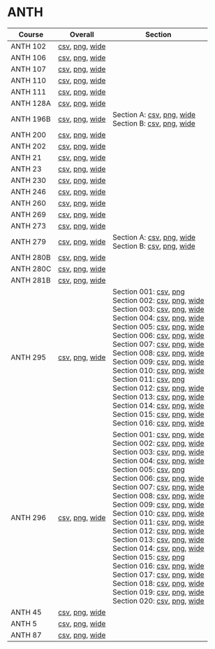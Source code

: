 # ANTH

| Course | Overall | Section |
| ------ | ------- | ------- |
| ANTH 102 | [csv](https://github.com/UCSD-Historical-Enrollment-Data/2024Winter/blob/main/overall/ANTH%20102.csv), [png](https://raw.githubusercontent.com/UCSD-Historical-Enrollment-Data/2024Winter/main/plot_overall/ANTH%20102.png), [wide](https://raw.githubusercontent.com/UCSD-Historical-Enrollment-Data/2024Winter/main/plot_overall_wide/ANTH%20102.png) |  |
| ANTH 106 | [csv](https://github.com/UCSD-Historical-Enrollment-Data/2024Winter/blob/main/overall/ANTH%20106.csv), [png](https://raw.githubusercontent.com/UCSD-Historical-Enrollment-Data/2024Winter/main/plot_overall/ANTH%20106.png), [wide](https://raw.githubusercontent.com/UCSD-Historical-Enrollment-Data/2024Winter/main/plot_overall_wide/ANTH%20106.png) |  |
| ANTH 107 | [csv](https://github.com/UCSD-Historical-Enrollment-Data/2024Winter/blob/main/overall/ANTH%20107.csv), [png](https://raw.githubusercontent.com/UCSD-Historical-Enrollment-Data/2024Winter/main/plot_overall/ANTH%20107.png), [wide](https://raw.githubusercontent.com/UCSD-Historical-Enrollment-Data/2024Winter/main/plot_overall_wide/ANTH%20107.png) |  |
| ANTH 110 | [csv](https://github.com/UCSD-Historical-Enrollment-Data/2024Winter/blob/main/overall/ANTH%20110.csv), [png](https://raw.githubusercontent.com/UCSD-Historical-Enrollment-Data/2024Winter/main/plot_overall/ANTH%20110.png), [wide](https://raw.githubusercontent.com/UCSD-Historical-Enrollment-Data/2024Winter/main/plot_overall_wide/ANTH%20110.png) |  |
| ANTH 111 | [csv](https://github.com/UCSD-Historical-Enrollment-Data/2024Winter/blob/main/overall/ANTH%20111.csv), [png](https://raw.githubusercontent.com/UCSD-Historical-Enrollment-Data/2024Winter/main/plot_overall/ANTH%20111.png), [wide](https://raw.githubusercontent.com/UCSD-Historical-Enrollment-Data/2024Winter/main/plot_overall_wide/ANTH%20111.png) |  |
| ANTH 128A | [csv](https://github.com/UCSD-Historical-Enrollment-Data/2024Winter/blob/main/overall/ANTH%20128A.csv), [png](https://raw.githubusercontent.com/UCSD-Historical-Enrollment-Data/2024Winter/main/plot_overall/ANTH%20128A.png), [wide](https://raw.githubusercontent.com/UCSD-Historical-Enrollment-Data/2024Winter/main/plot_overall_wide/ANTH%20128A.png) |  |
| ANTH 196B | [csv](https://github.com/UCSD-Historical-Enrollment-Data/2024Winter/blob/main/overall/ANTH%20196B.csv), [png](https://raw.githubusercontent.com/UCSD-Historical-Enrollment-Data/2024Winter/main/plot_overall/ANTH%20196B.png), [wide](https://raw.githubusercontent.com/UCSD-Historical-Enrollment-Data/2024Winter/main/plot_overall_wide/ANTH%20196B.png) | Section A: [csv](https://github.com/UCSD-Historical-Enrollment-Data/2024Winter/blob/main/section/ANTH%20196B_A.csv), [png](https://raw.githubusercontent.com/UCSD-Historical-Enrollment-Data/2024Winter/main/plot_section/ANTH%20196B_A.png), [wide](https://raw.githubusercontent.com/UCSD-Historical-Enrollment-Data/2024Winter/main/plot_section_wide/ANTH%20196B_A.png)<br>Section B: [csv](https://github.com/UCSD-Historical-Enrollment-Data/2024Winter/blob/main/section/ANTH%20196B_B.csv), [png](https://raw.githubusercontent.com/UCSD-Historical-Enrollment-Data/2024Winter/main/plot_section/ANTH%20196B_B.png), [wide](https://raw.githubusercontent.com/UCSD-Historical-Enrollment-Data/2024Winter/main/plot_section_wide/ANTH%20196B_B.png) |
| ANTH 200 | [csv](https://github.com/UCSD-Historical-Enrollment-Data/2024Winter/blob/main/overall/ANTH%20200.csv), [png](https://raw.githubusercontent.com/UCSD-Historical-Enrollment-Data/2024Winter/main/plot_overall/ANTH%20200.png), [wide](https://raw.githubusercontent.com/UCSD-Historical-Enrollment-Data/2024Winter/main/plot_overall_wide/ANTH%20200.png) |  |
| ANTH 202 | [csv](https://github.com/UCSD-Historical-Enrollment-Data/2024Winter/blob/main/overall/ANTH%20202.csv), [png](https://raw.githubusercontent.com/UCSD-Historical-Enrollment-Data/2024Winter/main/plot_overall/ANTH%20202.png), [wide](https://raw.githubusercontent.com/UCSD-Historical-Enrollment-Data/2024Winter/main/plot_overall_wide/ANTH%20202.png) |  |
| ANTH 21 | [csv](https://github.com/UCSD-Historical-Enrollment-Data/2024Winter/blob/main/overall/ANTH%2021.csv), [png](https://raw.githubusercontent.com/UCSD-Historical-Enrollment-Data/2024Winter/main/plot_overall/ANTH%2021.png), [wide](https://raw.githubusercontent.com/UCSD-Historical-Enrollment-Data/2024Winter/main/plot_overall_wide/ANTH%2021.png) |  |
| ANTH 23 | [csv](https://github.com/UCSD-Historical-Enrollment-Data/2024Winter/blob/main/overall/ANTH%2023.csv), [png](https://raw.githubusercontent.com/UCSD-Historical-Enrollment-Data/2024Winter/main/plot_overall/ANTH%2023.png), [wide](https://raw.githubusercontent.com/UCSD-Historical-Enrollment-Data/2024Winter/main/plot_overall_wide/ANTH%2023.png) |  |
| ANTH 230 | [csv](https://github.com/UCSD-Historical-Enrollment-Data/2024Winter/blob/main/overall/ANTH%20230.csv), [png](https://raw.githubusercontent.com/UCSD-Historical-Enrollment-Data/2024Winter/main/plot_overall/ANTH%20230.png), [wide](https://raw.githubusercontent.com/UCSD-Historical-Enrollment-Data/2024Winter/main/plot_overall_wide/ANTH%20230.png) |  |
| ANTH 246 | [csv](https://github.com/UCSD-Historical-Enrollment-Data/2024Winter/blob/main/overall/ANTH%20246.csv), [png](https://raw.githubusercontent.com/UCSD-Historical-Enrollment-Data/2024Winter/main/plot_overall/ANTH%20246.png), [wide](https://raw.githubusercontent.com/UCSD-Historical-Enrollment-Data/2024Winter/main/plot_overall_wide/ANTH%20246.png) |  |
| ANTH 260 | [csv](https://github.com/UCSD-Historical-Enrollment-Data/2024Winter/blob/main/overall/ANTH%20260.csv), [png](https://raw.githubusercontent.com/UCSD-Historical-Enrollment-Data/2024Winter/main/plot_overall/ANTH%20260.png), [wide](https://raw.githubusercontent.com/UCSD-Historical-Enrollment-Data/2024Winter/main/plot_overall_wide/ANTH%20260.png) |  |
| ANTH 269 | [csv](https://github.com/UCSD-Historical-Enrollment-Data/2024Winter/blob/main/overall/ANTH%20269.csv), [png](https://raw.githubusercontent.com/UCSD-Historical-Enrollment-Data/2024Winter/main/plot_overall/ANTH%20269.png), [wide](https://raw.githubusercontent.com/UCSD-Historical-Enrollment-Data/2024Winter/main/plot_overall_wide/ANTH%20269.png) |  |
| ANTH 273 | [csv](https://github.com/UCSD-Historical-Enrollment-Data/2024Winter/blob/main/overall/ANTH%20273.csv), [png](https://raw.githubusercontent.com/UCSD-Historical-Enrollment-Data/2024Winter/main/plot_overall/ANTH%20273.png), [wide](https://raw.githubusercontent.com/UCSD-Historical-Enrollment-Data/2024Winter/main/plot_overall_wide/ANTH%20273.png) |  |
| ANTH 279 | [csv](https://github.com/UCSD-Historical-Enrollment-Data/2024Winter/blob/main/overall/ANTH%20279.csv), [png](https://raw.githubusercontent.com/UCSD-Historical-Enrollment-Data/2024Winter/main/plot_overall/ANTH%20279.png), [wide](https://raw.githubusercontent.com/UCSD-Historical-Enrollment-Data/2024Winter/main/plot_overall_wide/ANTH%20279.png) | Section A: [csv](https://github.com/UCSD-Historical-Enrollment-Data/2024Winter/blob/main/section/ANTH%20279_A.csv), [png](https://raw.githubusercontent.com/UCSD-Historical-Enrollment-Data/2024Winter/main/plot_section/ANTH%20279_A.png), [wide](https://raw.githubusercontent.com/UCSD-Historical-Enrollment-Data/2024Winter/main/plot_section_wide/ANTH%20279_A.png)<br>Section B: [csv](https://github.com/UCSD-Historical-Enrollment-Data/2024Winter/blob/main/section/ANTH%20279_B.csv), [png](https://raw.githubusercontent.com/UCSD-Historical-Enrollment-Data/2024Winter/main/plot_section/ANTH%20279_B.png), [wide](https://raw.githubusercontent.com/UCSD-Historical-Enrollment-Data/2024Winter/main/plot_section_wide/ANTH%20279_B.png) |
| ANTH 280B | [csv](https://github.com/UCSD-Historical-Enrollment-Data/2024Winter/blob/main/overall/ANTH%20280B.csv), [png](https://raw.githubusercontent.com/UCSD-Historical-Enrollment-Data/2024Winter/main/plot_overall/ANTH%20280B.png), [wide](https://raw.githubusercontent.com/UCSD-Historical-Enrollment-Data/2024Winter/main/plot_overall_wide/ANTH%20280B.png) |  |
| ANTH 280C | [csv](https://github.com/UCSD-Historical-Enrollment-Data/2024Winter/blob/main/overall/ANTH%20280C.csv), [png](https://raw.githubusercontent.com/UCSD-Historical-Enrollment-Data/2024Winter/main/plot_overall/ANTH%20280C.png), [wide](https://raw.githubusercontent.com/UCSD-Historical-Enrollment-Data/2024Winter/main/plot_overall_wide/ANTH%20280C.png) |  |
| ANTH 281B | [csv](https://github.com/UCSD-Historical-Enrollment-Data/2024Winter/blob/main/overall/ANTH%20281B.csv), [png](https://raw.githubusercontent.com/UCSD-Historical-Enrollment-Data/2024Winter/main/plot_overall/ANTH%20281B.png), [wide](https://raw.githubusercontent.com/UCSD-Historical-Enrollment-Data/2024Winter/main/plot_overall_wide/ANTH%20281B.png) |  |
| ANTH 295 | [csv](https://github.com/UCSD-Historical-Enrollment-Data/2024Winter/blob/main/overall/ANTH%20295.csv), [png](https://raw.githubusercontent.com/UCSD-Historical-Enrollment-Data/2024Winter/main/plot_overall/ANTH%20295.png), [wide](https://raw.githubusercontent.com/UCSD-Historical-Enrollment-Data/2024Winter/main/plot_overall_wide/ANTH%20295.png) | Section 001: [csv](https://github.com/UCSD-Historical-Enrollment-Data/2024Winter/blob/main/section/ANTH%20295_001.csv), [png](https://raw.githubusercontent.com/UCSD-Historical-Enrollment-Data/2024Winter/main/plot_section/ANTH%20295_001.png)<br>Section 002: [csv](https://github.com/UCSD-Historical-Enrollment-Data/2024Winter/blob/main/section/ANTH%20295_002.csv), [png](https://raw.githubusercontent.com/UCSD-Historical-Enrollment-Data/2024Winter/main/plot_section/ANTH%20295_002.png), [wide](https://raw.githubusercontent.com/UCSD-Historical-Enrollment-Data/2024Winter/main/plot_section_wide/ANTH%20295_002.png)<br>Section 003: [csv](https://github.com/UCSD-Historical-Enrollment-Data/2024Winter/blob/main/section/ANTH%20295_003.csv), [png](https://raw.githubusercontent.com/UCSD-Historical-Enrollment-Data/2024Winter/main/plot_section/ANTH%20295_003.png), [wide](https://raw.githubusercontent.com/UCSD-Historical-Enrollment-Data/2024Winter/main/plot_section_wide/ANTH%20295_003.png)<br>Section 004: [csv](https://github.com/UCSD-Historical-Enrollment-Data/2024Winter/blob/main/section/ANTH%20295_004.csv), [png](https://raw.githubusercontent.com/UCSD-Historical-Enrollment-Data/2024Winter/main/plot_section/ANTH%20295_004.png), [wide](https://raw.githubusercontent.com/UCSD-Historical-Enrollment-Data/2024Winter/main/plot_section_wide/ANTH%20295_004.png)<br>Section 005: [csv](https://github.com/UCSD-Historical-Enrollment-Data/2024Winter/blob/main/section/ANTH%20295_005.csv), [png](https://raw.githubusercontent.com/UCSD-Historical-Enrollment-Data/2024Winter/main/plot_section/ANTH%20295_005.png), [wide](https://raw.githubusercontent.com/UCSD-Historical-Enrollment-Data/2024Winter/main/plot_section_wide/ANTH%20295_005.png)<br>Section 006: [csv](https://github.com/UCSD-Historical-Enrollment-Data/2024Winter/blob/main/section/ANTH%20295_006.csv), [png](https://raw.githubusercontent.com/UCSD-Historical-Enrollment-Data/2024Winter/main/plot_section/ANTH%20295_006.png), [wide](https://raw.githubusercontent.com/UCSD-Historical-Enrollment-Data/2024Winter/main/plot_section_wide/ANTH%20295_006.png)<br>Section 007: [csv](https://github.com/UCSD-Historical-Enrollment-Data/2024Winter/blob/main/section/ANTH%20295_007.csv), [png](https://raw.githubusercontent.com/UCSD-Historical-Enrollment-Data/2024Winter/main/plot_section/ANTH%20295_007.png), [wide](https://raw.githubusercontent.com/UCSD-Historical-Enrollment-Data/2024Winter/main/plot_section_wide/ANTH%20295_007.png)<br>Section 008: [csv](https://github.com/UCSD-Historical-Enrollment-Data/2024Winter/blob/main/section/ANTH%20295_008.csv), [png](https://raw.githubusercontent.com/UCSD-Historical-Enrollment-Data/2024Winter/main/plot_section/ANTH%20295_008.png), [wide](https://raw.githubusercontent.com/UCSD-Historical-Enrollment-Data/2024Winter/main/plot_section_wide/ANTH%20295_008.png)<br>Section 009: [csv](https://github.com/UCSD-Historical-Enrollment-Data/2024Winter/blob/main/section/ANTH%20295_009.csv), [png](https://raw.githubusercontent.com/UCSD-Historical-Enrollment-Data/2024Winter/main/plot_section/ANTH%20295_009.png), [wide](https://raw.githubusercontent.com/UCSD-Historical-Enrollment-Data/2024Winter/main/plot_section_wide/ANTH%20295_009.png)<br>Section 010: [csv](https://github.com/UCSD-Historical-Enrollment-Data/2024Winter/blob/main/section/ANTH%20295_010.csv), [png](https://raw.githubusercontent.com/UCSD-Historical-Enrollment-Data/2024Winter/main/plot_section/ANTH%20295_010.png), [wide](https://raw.githubusercontent.com/UCSD-Historical-Enrollment-Data/2024Winter/main/plot_section_wide/ANTH%20295_010.png)<br>Section 011: [csv](https://github.com/UCSD-Historical-Enrollment-Data/2024Winter/blob/main/section/ANTH%20295_011.csv), [png](https://raw.githubusercontent.com/UCSD-Historical-Enrollment-Data/2024Winter/main/plot_section/ANTH%20295_011.png)<br>Section 012: [csv](https://github.com/UCSD-Historical-Enrollment-Data/2024Winter/blob/main/section/ANTH%20295_012.csv), [png](https://raw.githubusercontent.com/UCSD-Historical-Enrollment-Data/2024Winter/main/plot_section/ANTH%20295_012.png), [wide](https://raw.githubusercontent.com/UCSD-Historical-Enrollment-Data/2024Winter/main/plot_section_wide/ANTH%20295_012.png)<br>Section 013: [csv](https://github.com/UCSD-Historical-Enrollment-Data/2024Winter/blob/main/section/ANTH%20295_013.csv), [png](https://raw.githubusercontent.com/UCSD-Historical-Enrollment-Data/2024Winter/main/plot_section/ANTH%20295_013.png), [wide](https://raw.githubusercontent.com/UCSD-Historical-Enrollment-Data/2024Winter/main/plot_section_wide/ANTH%20295_013.png)<br>Section 014: [csv](https://github.com/UCSD-Historical-Enrollment-Data/2024Winter/blob/main/section/ANTH%20295_014.csv), [png](https://raw.githubusercontent.com/UCSD-Historical-Enrollment-Data/2024Winter/main/plot_section/ANTH%20295_014.png), [wide](https://raw.githubusercontent.com/UCSD-Historical-Enrollment-Data/2024Winter/main/plot_section_wide/ANTH%20295_014.png)<br>Section 015: [csv](https://github.com/UCSD-Historical-Enrollment-Data/2024Winter/blob/main/section/ANTH%20295_015.csv), [png](https://raw.githubusercontent.com/UCSD-Historical-Enrollment-Data/2024Winter/main/plot_section/ANTH%20295_015.png), [wide](https://raw.githubusercontent.com/UCSD-Historical-Enrollment-Data/2024Winter/main/plot_section_wide/ANTH%20295_015.png)<br>Section 016: [csv](https://github.com/UCSD-Historical-Enrollment-Data/2024Winter/blob/main/section/ANTH%20295_016.csv), [png](https://raw.githubusercontent.com/UCSD-Historical-Enrollment-Data/2024Winter/main/plot_section/ANTH%20295_016.png), [wide](https://raw.githubusercontent.com/UCSD-Historical-Enrollment-Data/2024Winter/main/plot_section_wide/ANTH%20295_016.png) |
| ANTH 296 | [csv](https://github.com/UCSD-Historical-Enrollment-Data/2024Winter/blob/main/overall/ANTH%20296.csv), [png](https://raw.githubusercontent.com/UCSD-Historical-Enrollment-Data/2024Winter/main/plot_overall/ANTH%20296.png), [wide](https://raw.githubusercontent.com/UCSD-Historical-Enrollment-Data/2024Winter/main/plot_overall_wide/ANTH%20296.png) | Section 001: [csv](https://github.com/UCSD-Historical-Enrollment-Data/2024Winter/blob/main/section/ANTH%20296_001.csv), [png](https://raw.githubusercontent.com/UCSD-Historical-Enrollment-Data/2024Winter/main/plot_section/ANTH%20296_001.png), [wide](https://raw.githubusercontent.com/UCSD-Historical-Enrollment-Data/2024Winter/main/plot_section_wide/ANTH%20296_001.png)<br>Section 002: [csv](https://github.com/UCSD-Historical-Enrollment-Data/2024Winter/blob/main/section/ANTH%20296_002.csv), [png](https://raw.githubusercontent.com/UCSD-Historical-Enrollment-Data/2024Winter/main/plot_section/ANTH%20296_002.png), [wide](https://raw.githubusercontent.com/UCSD-Historical-Enrollment-Data/2024Winter/main/plot_section_wide/ANTH%20296_002.png)<br>Section 003: [csv](https://github.com/UCSD-Historical-Enrollment-Data/2024Winter/blob/main/section/ANTH%20296_003.csv), [png](https://raw.githubusercontent.com/UCSD-Historical-Enrollment-Data/2024Winter/main/plot_section/ANTH%20296_003.png), [wide](https://raw.githubusercontent.com/UCSD-Historical-Enrollment-Data/2024Winter/main/plot_section_wide/ANTH%20296_003.png)<br>Section 004: [csv](https://github.com/UCSD-Historical-Enrollment-Data/2024Winter/blob/main/section/ANTH%20296_004.csv), [png](https://raw.githubusercontent.com/UCSD-Historical-Enrollment-Data/2024Winter/main/plot_section/ANTH%20296_004.png), [wide](https://raw.githubusercontent.com/UCSD-Historical-Enrollment-Data/2024Winter/main/plot_section_wide/ANTH%20296_004.png)<br>Section 005: [csv](https://github.com/UCSD-Historical-Enrollment-Data/2024Winter/blob/main/section/ANTH%20296_005.csv), [png](https://raw.githubusercontent.com/UCSD-Historical-Enrollment-Data/2024Winter/main/plot_section/ANTH%20296_005.png)<br>Section 006: [csv](https://github.com/UCSD-Historical-Enrollment-Data/2024Winter/blob/main/section/ANTH%20296_006.csv), [png](https://raw.githubusercontent.com/UCSD-Historical-Enrollment-Data/2024Winter/main/plot_section/ANTH%20296_006.png), [wide](https://raw.githubusercontent.com/UCSD-Historical-Enrollment-Data/2024Winter/main/plot_section_wide/ANTH%20296_006.png)<br>Section 007: [csv](https://github.com/UCSD-Historical-Enrollment-Data/2024Winter/blob/main/section/ANTH%20296_007.csv), [png](https://raw.githubusercontent.com/UCSD-Historical-Enrollment-Data/2024Winter/main/plot_section/ANTH%20296_007.png), [wide](https://raw.githubusercontent.com/UCSD-Historical-Enrollment-Data/2024Winter/main/plot_section_wide/ANTH%20296_007.png)<br>Section 008: [csv](https://github.com/UCSD-Historical-Enrollment-Data/2024Winter/blob/main/section/ANTH%20296_008.csv), [png](https://raw.githubusercontent.com/UCSD-Historical-Enrollment-Data/2024Winter/main/plot_section/ANTH%20296_008.png), [wide](https://raw.githubusercontent.com/UCSD-Historical-Enrollment-Data/2024Winter/main/plot_section_wide/ANTH%20296_008.png)<br>Section 009: [csv](https://github.com/UCSD-Historical-Enrollment-Data/2024Winter/blob/main/section/ANTH%20296_009.csv), [png](https://raw.githubusercontent.com/UCSD-Historical-Enrollment-Data/2024Winter/main/plot_section/ANTH%20296_009.png), [wide](https://raw.githubusercontent.com/UCSD-Historical-Enrollment-Data/2024Winter/main/plot_section_wide/ANTH%20296_009.png)<br>Section 010: [csv](https://github.com/UCSD-Historical-Enrollment-Data/2024Winter/blob/main/section/ANTH%20296_010.csv), [png](https://raw.githubusercontent.com/UCSD-Historical-Enrollment-Data/2024Winter/main/plot_section/ANTH%20296_010.png), [wide](https://raw.githubusercontent.com/UCSD-Historical-Enrollment-Data/2024Winter/main/plot_section_wide/ANTH%20296_010.png)<br>Section 011: [csv](https://github.com/UCSD-Historical-Enrollment-Data/2024Winter/blob/main/section/ANTH%20296_011.csv), [png](https://raw.githubusercontent.com/UCSD-Historical-Enrollment-Data/2024Winter/main/plot_section/ANTH%20296_011.png), [wide](https://raw.githubusercontent.com/UCSD-Historical-Enrollment-Data/2024Winter/main/plot_section_wide/ANTH%20296_011.png)<br>Section 012: [csv](https://github.com/UCSD-Historical-Enrollment-Data/2024Winter/blob/main/section/ANTH%20296_012.csv), [png](https://raw.githubusercontent.com/UCSD-Historical-Enrollment-Data/2024Winter/main/plot_section/ANTH%20296_012.png), [wide](https://raw.githubusercontent.com/UCSD-Historical-Enrollment-Data/2024Winter/main/plot_section_wide/ANTH%20296_012.png)<br>Section 013: [csv](https://github.com/UCSD-Historical-Enrollment-Data/2024Winter/blob/main/section/ANTH%20296_013.csv), [png](https://raw.githubusercontent.com/UCSD-Historical-Enrollment-Data/2024Winter/main/plot_section/ANTH%20296_013.png), [wide](https://raw.githubusercontent.com/UCSD-Historical-Enrollment-Data/2024Winter/main/plot_section_wide/ANTH%20296_013.png)<br>Section 014: [csv](https://github.com/UCSD-Historical-Enrollment-Data/2024Winter/blob/main/section/ANTH%20296_014.csv), [png](https://raw.githubusercontent.com/UCSD-Historical-Enrollment-Data/2024Winter/main/plot_section/ANTH%20296_014.png), [wide](https://raw.githubusercontent.com/UCSD-Historical-Enrollment-Data/2024Winter/main/plot_section_wide/ANTH%20296_014.png)<br>Section 015: [csv](https://github.com/UCSD-Historical-Enrollment-Data/2024Winter/blob/main/section/ANTH%20296_015.csv), [png](https://raw.githubusercontent.com/UCSD-Historical-Enrollment-Data/2024Winter/main/plot_section/ANTH%20296_015.png)<br>Section 016: [csv](https://github.com/UCSD-Historical-Enrollment-Data/2024Winter/blob/main/section/ANTH%20296_016.csv), [png](https://raw.githubusercontent.com/UCSD-Historical-Enrollment-Data/2024Winter/main/plot_section/ANTH%20296_016.png), [wide](https://raw.githubusercontent.com/UCSD-Historical-Enrollment-Data/2024Winter/main/plot_section_wide/ANTH%20296_016.png)<br>Section 017: [csv](https://github.com/UCSD-Historical-Enrollment-Data/2024Winter/blob/main/section/ANTH%20296_017.csv), [png](https://raw.githubusercontent.com/UCSD-Historical-Enrollment-Data/2024Winter/main/plot_section/ANTH%20296_017.png), [wide](https://raw.githubusercontent.com/UCSD-Historical-Enrollment-Data/2024Winter/main/plot_section_wide/ANTH%20296_017.png)<br>Section 018: [csv](https://github.com/UCSD-Historical-Enrollment-Data/2024Winter/blob/main/section/ANTH%20296_018.csv), [png](https://raw.githubusercontent.com/UCSD-Historical-Enrollment-Data/2024Winter/main/plot_section/ANTH%20296_018.png), [wide](https://raw.githubusercontent.com/UCSD-Historical-Enrollment-Data/2024Winter/main/plot_section_wide/ANTH%20296_018.png)<br>Section 019: [csv](https://github.com/UCSD-Historical-Enrollment-Data/2024Winter/blob/main/section/ANTH%20296_019.csv), [png](https://raw.githubusercontent.com/UCSD-Historical-Enrollment-Data/2024Winter/main/plot_section/ANTH%20296_019.png), [wide](https://raw.githubusercontent.com/UCSD-Historical-Enrollment-Data/2024Winter/main/plot_section_wide/ANTH%20296_019.png)<br>Section 020: [csv](https://github.com/UCSD-Historical-Enrollment-Data/2024Winter/blob/main/section/ANTH%20296_020.csv), [png](https://raw.githubusercontent.com/UCSD-Historical-Enrollment-Data/2024Winter/main/plot_section/ANTH%20296_020.png), [wide](https://raw.githubusercontent.com/UCSD-Historical-Enrollment-Data/2024Winter/main/plot_section_wide/ANTH%20296_020.png) |
| ANTH 45 | [csv](https://github.com/UCSD-Historical-Enrollment-Data/2024Winter/blob/main/overall/ANTH%2045.csv), [png](https://raw.githubusercontent.com/UCSD-Historical-Enrollment-Data/2024Winter/main/plot_overall/ANTH%2045.png), [wide](https://raw.githubusercontent.com/UCSD-Historical-Enrollment-Data/2024Winter/main/plot_overall_wide/ANTH%2045.png) |  |
| ANTH 5 | [csv](https://github.com/UCSD-Historical-Enrollment-Data/2024Winter/blob/main/overall/ANTH%205.csv), [png](https://raw.githubusercontent.com/UCSD-Historical-Enrollment-Data/2024Winter/main/plot_overall/ANTH%205.png), [wide](https://raw.githubusercontent.com/UCSD-Historical-Enrollment-Data/2024Winter/main/plot_overall_wide/ANTH%205.png) |  |
| ANTH 87 | [csv](https://github.com/UCSD-Historical-Enrollment-Data/2024Winter/blob/main/overall/ANTH%2087.csv), [png](https://raw.githubusercontent.com/UCSD-Historical-Enrollment-Data/2024Winter/main/plot_overall/ANTH%2087.png), [wide](https://raw.githubusercontent.com/UCSD-Historical-Enrollment-Data/2024Winter/main/plot_overall_wide/ANTH%2087.png) |  |
